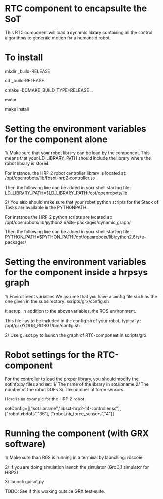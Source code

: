 RTC component to encapsulte the SoT 
===================================

This RTC component will load a dynamic library containing
all the control algorithms to generate motion for a humanoid robot.

To install
===================================

mkdir _build-RELEASE

cd _build-RELEASE

cmake -DCMAKE_BUILD_TYPE=RELEASE ..

make

make install

Setting the environment variables for the component alone
=========================================================


1/ Make sure that your robot library can be load by the component.
This means that your LD_LIBRARY_PATH should include the
library where the robot library is stored.

For instance, the HRP-2 robot controller library is located at:
/opt/openrobots/lib/libsot-hrp2-controller.so

Then the following line can be added in your shell starting file:
LD_LIBRARY_PATH=$LD_LIBRARY_PATH:/opt/openrobots/lib

2/ You also should make sure that your robot python scripts
for the Stack of Tasks are available in the PYTHONPATH.

For instance the HRP-2 python scripts are located at:
/opt/openrobots/lib/python2.6/site-packages/dynamic_graph/

Then the following line can be added in your shell starting file:
PYTHON_PATH=$PYTHON_PATH:/opt/openrobots/lib/python2.6/site-packages/

Setting the environment variables for the component inside a hrpsys graph
=========================================================================

1/ Environment variables
We assume that you have a config file such as the one
given in the subdirectory:
scripts/grx/config.sh

It setup, in addition to the above variables, the ROS environment.

This file has to be included in the config.sh of your
robot, typically :
/opt/grx/YOUR_ROBOT/bin/config.sh

2/ Use guisot.py to launch the graph of RTC-component in
scripts/grx


Robot settings for the RTC-component
====================================

For the controller to load the proper library,
you should modify the sotinfo.py files and set:
1/ The name of the library in sot.libname
2/ The number of the robot DOFs
3/ The number of force sensors.

Here is an example for the HRP-2 robot.

sotConfig=[["sot.libname","libsot-hrp2-14-controller.so"],
           ["robot.nbdofs","36"],
           ["robot.nb_force_sensors","4"]]


Running the component (with GRX software)
=========================================

1/ Make sure than ROS is running in a terminal by launching:
roscore

2/ If you are doing simulation launch the simulator
(Grx 3.1 simulator for HRP2)

3/ launch guisot.py

TODO: See if this working outside GRX test-suite.


